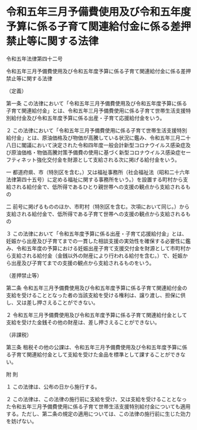 # 令和五年三月予備費使用及び令和五年度予算に係る子育て関連給付金に係る差押禁止等に関する法律

令和五年法律第四十二号

令和五年三月予備費使用及び令和五年度予算に係る子育て関連給付金に係る差押禁止等に関する法律

（定義）

第一条 この法律において「令和五年三月予備費使用及び令和五年度予算に係る子育て関連給付金」とは、令和五年三月予備費使用に係る子育て世帯生活支援特別給付金及び令和五年度予算に係る出産・子育て応援給付金をいう。

２ この法律において「令和五年三月予備費使用に係る子育て世帯生活支援特別給付金」とは、原油価格及び物価が高騰している状況に鑑み、令和五年三月二十八日に閣議において決定された令和四年度一般会計新型コロナウイルス感染症及び原油価格・物価高騰対策予備費の使用に基づく新型コロナウイルス感染症セーフティネット強化交付金を財源として支給される次に掲げる給付金をいう。

一 都道府県、市（特別区を含む。）又は福祉事務所（社会福祉法（昭和二十六年法律第四十五号）に定める福祉に関する事務所をいう。）を設置する町村から支給される給付金で、低所得であるひとり親世帯への支援の観点から支給されるもの

二 前号に掲げるもののほか、市町村（特別区を含む。次項において同じ。）から支給される給付金で、低所得である子育て世帯への支援の観点から支給されるもの

３ この法律において「令和五年度予算に係る出産・子育て応援給付金」とは、妊娠から出産及び子育てまでの一貫した相談支援の実効性を確保する必要性に鑑み、令和五年度の予算における妊娠出産子育て支援交付金を財源として市町村から支給される給付金（金銭以外の財産により行われる給付を含む。）で、妊娠から出産及び子育てまでの支援の観点から支給されるものをいう。

（差押禁止等）

第二条 令和五年三月予備費使用及び令和五年度予算に係る子育て関連給付金の支給を受けることとなった者の当該支給を受ける権利は、譲り渡し、担保に供し、又は差し押さえることができない。

２ 令和五年三月予備費使用及び令和五年度予算に係る子育て関連給付金として支給を受けた金銭その他の財産は、差し押さえることができない。

（非課税）

第三条 租税その他の公課は、令和五年三月予備費使用及び令和五年度予算に係る子育て関連給付金として支給を受けた金品を標準として課することができない。

附 則

１ この法律は、公布の日から施行する。

２ この法律は、この法律の施行前に支給を受け、又は支給を受けることとなった令和五年三月予備費使用に係る子育て世帯生活支援特別給付金についても適用する。ただし、第二条の規定の適用については、この法律の施行前に生じた効力を妨げない。
